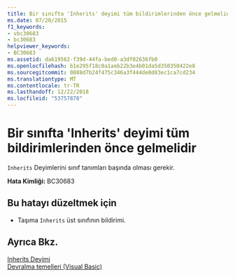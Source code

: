 ```yaml
---
title: Bir sınıfta 'Inherits' deyimi tüm bildirimlerinden önce gelmelidir
ms.date: 07/20/2015
f1_keywords:
- vbc30683
- bc30683
helpviewer_keywords:
- BC30683
ms.assetid: da619562-f39d-44fa-bed0-a3df02636fb0
ms.openlocfilehash: b1e295f18c0a1aeb22b3e4b01da5d350350422e8
ms.sourcegitcommit: 0888d7b24f475c346a3f444de8d83ec1ca7cd234
ms.translationtype: MT
ms.contentlocale: tr-TR
ms.lasthandoff: 12/22/2018
ms.locfileid: "53757878"
---
```

# <a name="inherits-statement-must-precede-all-declarations-in-a-class"></a>Bir sınıfta 'Inherits' deyimi tüm bildirimlerinden önce gelmelidir
`Inherits` Deyimlerini sınıf tanımları başında olması gerekir.  
  
 **Hata Kimliği:** BC30683  
  
## <a name="to-correct-this-error"></a>Bu hatayı düzeltmek için  
  
-   Taşıma `Inherits` üst sınıfının bildirimi.  
  
## <a name="see-also"></a>Ayrıca Bkz.  
 [Inherits Deyimi](../../visual-basic/language-reference/statements/inherits-statement.md)  
 [Devralma temelleri (Visual Basic)](~/docs/visual-basic/programming-guide/language-features/objects-and-classes/inheritance-basics.md)

